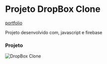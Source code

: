 # Projeto DropBox Clone

[portfolio](https://michael-petterson-06.github.io/portfolio-mike/)

Projeto desenvolvido com, javascript e firebase

### Projeto
![DropBox Clone](https://firebasestorage.googleapis.com/v0/b/hcode-com-br.appspot.com/o/DropBoxClone.jpg?alt=media&token=d59cad0c-440d-4516-88f2-da904b9bb443)
